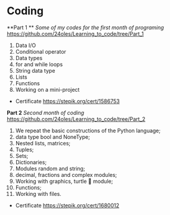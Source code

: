 # Coding
 
**Part 1 **
_Some of my codes for the first month of programing_
https://github.com/24oles/Learning_to_code/tree/Part_1

1. Data I/O
2. Conditional operator
3. Data types
4. for and while loops
5. String data type
6. Lists
7. Functions
8. Working on a mini-project

- Certificate 
https://stepik.org/cert/1586753

**Part 2**
_Second month of coding_
https://github.com/24oles/Learning_to_code/tree/Part_2
 
1. We repeat the basic constructions of the Python language;
2. data type bool and NoneType;
3. Nested lists, matrices;
4. Tuples;
5. Sets;
6. Dictionaries;
7. Modules random and string;
8. decimal, fractions and complex modules;
9. Working with graphics, turtle 🐢 module;
10. Functions;
11. Working with files.
 
- Certificate
https://stepik.org/cert/1680012
